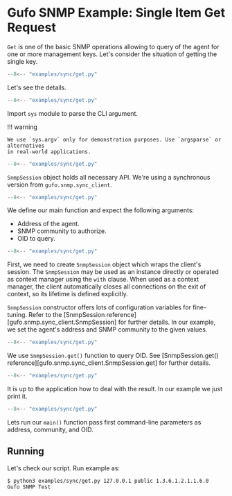 # Gufo SNMP Example: Single Item Get Request

`Get` is one of the basic SNMP operations allowing to query of the agent 
for one or more management keys. Let's consider the situation of
getting the single key.

``` py title="get.py" linenums="1"
--8<-- "examples/sync/get.py"
```

Let's see the details.

``` py title="get.py" linenums="1" hl_lines="1"
--8<-- "examples/sync/get.py"
```
Import `sys` module to parse the CLI argument.

!!! warning

    We use `sys.argv` only for demonstration purposes. Use `argsparse` or alternatives
    in real-world applications.

``` py title="get.py" linenums="1" hl_lines="3"
--8<-- "examples/sync/get.py"
```

`SnmpSession` object holds all necessary API. We're using a synchronous
version from `gufo.snmp.sync_client`.

``` py title="get.py" linenums="1" hl_lines="6"
--8<-- "examples/sync/get.py"
```

We define our main function and expect the following arguments:

* Address of the agent.
* SNMP community to authorize.
* OID to query.

``` py title="get.py" linenums="1" hl_lines="7"
--8<-- "examples/sync/get.py"
```

First, we need to create `SnmpSession` object which wraps the client's session.
The `SnmpSession` may be used as an instance directly or operated as context manager
using the `with` clause. When used as a context manager,
the client automatically closes all connections on the exit of context,
so its lifetime is defined explicitly.

`SnmpSession` constructor offers lots of configuration variables for fine-tuning. Refer to the 
[SnmpSession reference][gufo.snmp.sync_client.SnmpSession]
for further details. In our example, we set the agent's address and SNMP community
to the given values.

``` py title="get.py" linenums="1" hl_lines="8"
--8<-- "examples/sync/get.py"
```

We use `SnmpSession.get()` function to query OID. See [SnmpSession.get() reference][gufo.snmp.sync_client.SnmpSession.get] for further details.

``` py title="get.py" linenums="1" hl_lines="9"
--8<-- "examples/sync/get.py"
```

It is up to the application how to deal with the result.
In our example we just print it.

``` py title="get.py" linenums="1" hl_lines="12"
--8<-- "examples/sync/get.py"
```

Lets run our `main()` function pass first command-line parameters as address, community, and OID.

## Running

Let's check our script. Run example as:

```
$ python3 examples/sync/get.py 127.0.0.1 public 1.3.6.1.2.1.1.6.0
Gufo SNMP Test
```